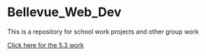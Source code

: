 # Bellevue_Web_Dev
This is a repository for school work projects and other group work
  
<a href="https://gsavickas.github.io/Bellevue_Web_Dev/BigProject/index.html">Click here for the 5.3 work</a>
